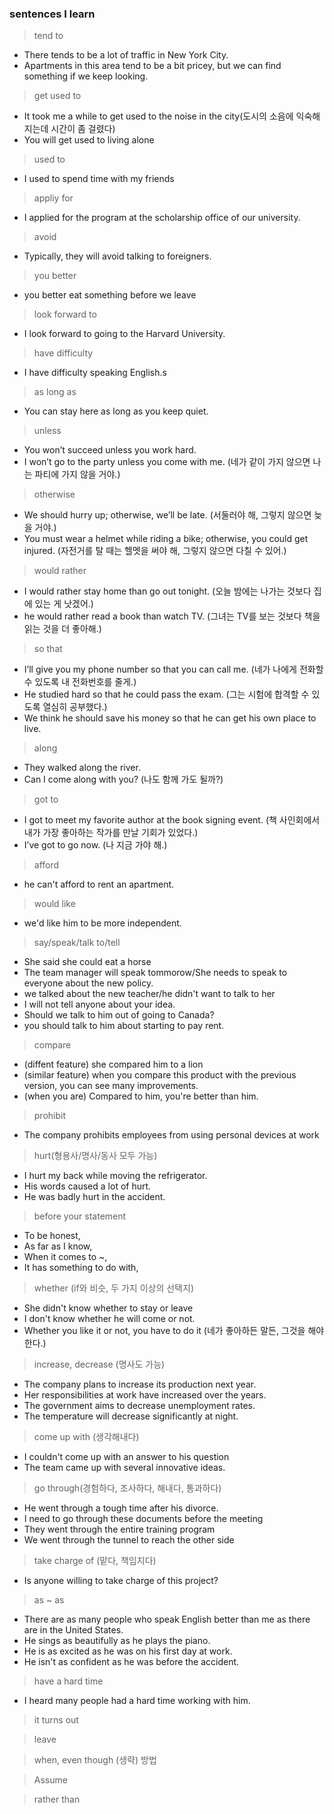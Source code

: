 ### sentences I learn
> tend to
- There tends to be a lot of traffic in New York City.
- Apartments in this area tend to be a bit pricey, but we can find something if we keep looking.

> get used to
- It took me a while to get used to the noise in the city(도시의 소음에 익숙해지는데 시간이 좀 걸렸다)
- You will get used to living alone

> used to
- I used to spend time with my friends

> appliy for
- I applied for the program at the scholarship office of our university.

> avoid
- Typically, they will avoid talking to foreigners.

> you better
- you better eat something before we leave

> look forward to
- I look forward to going to the Harvard University.

> have difficulty
- I have difficulty speaking English.s

> as long as
- You can stay here as long as you keep quiet. 

> unless
- You won’t succeed unless you work hard.
- I won’t go to the party unless you come with me. (네가 같이 가지 않으면 나는 파티에 가지 않을 거야.)

> otherwise
- We should hurry up; otherwise, we’ll be late. (서둘러야 해, 그렇지 않으면 늦을 거야.)
- You must wear a helmet while riding a bike; otherwise, you could get injured. (자전거를 탈 때는 헬멧을 써야 해, 그렇지 않으면 다칠 수 있어.)

> would rather
-  I would rather stay home than go out tonight. (오늘 밤에는 나가는 것보다 집에 있는 게 낫겠어.)
- he would rather read a book than watch TV. (그녀는 TV를 보는 것보다 책을 읽는 것을 더 좋아해.)

> so that
-  I’ll give you my phone number so that you can call me. (네가 나에게 전화할 수 있도록 내 전화번호를 줄게.)
- He studied hard so that he could pass the exam. (그는 시험에 합격할 수 있도록 열심히 공부했다.)
- We think he should save his money so that he can get his own place to live. 

> along
- They walked along the river.
- Can I come along with you? (나도 함께 가도 될까?)

> got to
- I got to meet my favorite author at the book signing event. (책 사인회에서 내가 가장 좋아하는 작가를 만날 기회가 있었다.)
- I’ve got to go now. (나 지금 가야 해.)

> afford
- he can't afford to rent an apartment.

> would like
- we'd like him to be more independent.

> say/speak/talk to/tell 
- She said she could eat a horse
- The team manager will speak tommorow/She needs to speak to everyone about the new policy.
- we talked about the new teacher/he didn't want to talk to her
- I will not tell anyone about your idea.
- Should we talk to him out of going to Canada?
- you should talk to him about starting to pay rent.

> compare
- (diffent feature) she compared him to a lion
- (similar feature) when you compare this product with the previous version, you can see many improvements.
- (when you are) Compared to him, you're better than him.

> prohibit
- The company prohibits employees from using personal devices at work

> hurt(형용사/명사/동사 모두 가능)
- I hurt my back while moving the refrigerator.
- His words caused a lot of hurt.
- He was badly hurt in the accident.

> before your statement
- To be honest,
- As far as I know,
- When it comes to ~,
- It has something to do with,

> whether (if와 비슷, 두 가지 이상의 선택지)
- She didn't know whether to stay or leave
- I don't know whether he will come or not.
- Whether you like it or not, you have to do it (네가 좋아하든 말든, 그것을 해야 한다.)

> increase, decrease (명사도 가능)
- The company plans to increase its production next year.
- Her responsibilities at work have increased over the years.
- The government aims to decrease unemployment rates.
- The temperature will decrease significantly at night.

> come up with (생각해내다)
- I couldn't come up with an answer to his question
- The team came up with several innovative ideas.

> go through(경험하다, 조사하다, 해내다, 통과하다)
- He went through a tough time after his divorce.
- I need to go through these documents before the meeting
- They went through the entire training program
- We went through the tunnel to reach the other side

> take charge of (맡다, 책임지다)
- Is anyone willing to take charge of this project?

> as ~ as
- There are as many people who speak English better than me as there are in the United States.
- He sings as beautifully as he plays the piano.
- He is as excited as he was on his first day at work.
- He isn't as confident as he was before the accident.

> have a hard time
- I heard many people had a hard time working with him.

> it turns out

> leave

> when, even though (생략) 방법

> Assume

> rather than 

